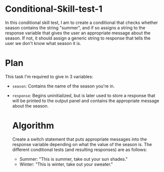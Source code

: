 # Conditional-Skill-test-1
In this conditional skill test, I am to create a conditional that checks whether season contains the string "summer", and if so assigns a string to the response variable that gives the user an appropriate message about the season. If not, it should assign a generic string to response that tells the user we don't know what season it is.

# Plan
This task I'm required to give in 3 variables:
- `season`: Contains the name of the season you're in.
- `response`:  Begins uninitialized, but is later used to store a response that will be printed to the output panel and contains the appropriate message about the season.

  # Algorithm
  Create a switch statement that puts appropriate messages into the response variable depending on what the value of the season is. The different conditional tests (and resulting responses) are as follows:
  - Summer: "This is summer, take out your sun shades."
  - Winter: "This is winter, take out your sweater."
